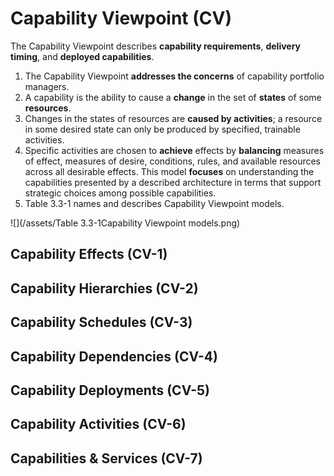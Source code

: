 # Capability Viewpoint \(CV\)

The Capability Viewpoint describes **capability requirements**, **delivery timing**, and **deployed capabilities**.

1. The Capability Viewpoint **addresses the concerns** of capability portfolio managers.
2. A capability is the ability to cause a **change** in the set of **states** of some **resources**. 
3. Changes in the states of resources are **caused by activities**; a resource in some desired state can only be produced by specified, trainable activities. 
4. Specific activities are chosen to **achieve** effects by **balancing** measures of effect, measures of desire, conditions, rules, and available resources across all desirable effects. This model **focuses** on understanding the capabilities presented by a described architecture in terms that support strategic choices among possible capabilities.
5. Table 3.3-1 names and describes Capability Viewpoint models.

![](/assets/Table 3.3-1Capability Viewpoint models.png)



## Capability Effects \(CV-1\)

## Capability Hierarchies \(CV-2\)

## Capability Schedules \(CV-3\)

## Capability Dependencies \(CV-4\)

## Capability Deployments \(CV-5\)

## Capability Activities \(CV-6\)

## Capabilities & Services \(CV-7\)



